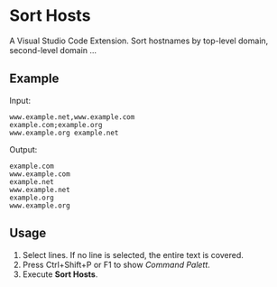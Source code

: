 # Sort Hosts

A Visual Studio Code Extension.
Sort hostnames by top-level domain, second-level domain ...

## Example

Input:
```text
www.example.net,www.example.com
example.com;example.org
www.example.org example.net
```

Output:
```text
example.com
www.example.com
example.net
www.example.net
example.org
www.example.org
```

## Usage

1.  Select lines.
    If no line is selected, the entire text is covered.
2.  Press Ctrl+Shift+P or F1 to show *Command Palett*.
3.  Execute **Sort Hosts**.
